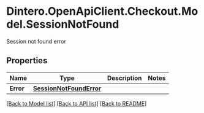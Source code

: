 # Dintero.OpenApiClient.Checkout.Model.SessionNotFound
Session not found error

## Properties

Name | Type | Description | Notes
------------ | ------------- | ------------- | -------------
**Error** | [**SessionNotFoundError**](SessionNotFoundError.md) |  | 

[[Back to Model list]](../README.md#documentation-for-models) [[Back to API list]](../README.md#documentation-for-api-endpoints) [[Back to README]](../README.md)

